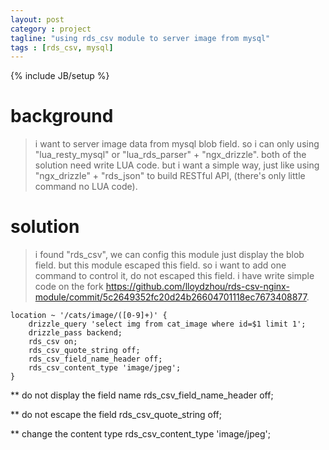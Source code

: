 ```yaml
---
layout: post
category : project
tagline: "using rds_csv module to server image from mysql"
tags : [rds_csv, mysql]
---
```

{% include JB/setup %}

# background
> i want to server image data from mysql blob field.
> so i can only using "lua_resty_mysql" or "lua_rds_parser" + "ngx_drizzle".
> both of the solution need write LUA code.
> but i want a simple way, just like using "ngx_drizzle" + "rds_json" to build RESTful API, (there's only little command no LUA code).

# solution
> i found "rds_csv", we can config this module just display the blob field.
> but this module escaped this field.
> so i want to add one command to control it, do not escaped this field.
> i have write simple code on the fork https://github.com/lloydzhou/rds-csv-nginx-module/commit/5c2649352fc20d24b26604701118ec7673408877.

    location ~ '/cats/image/([0-9]+)' {
        drizzle_query 'select img from cat_image where id=$1 limit 1';
        drizzle_pass backend;
        rds_csv on;
        rds_csv_quote_string off;
        rds_csv_field_name_header off;
        rds_csv_content_type 'image/jpeg';
    }

** do not display the field name
    rds_csv_field_name_header off;
    
** do not escape the field
    rds_csv_quote_string off;
    
** change the content type
    rds_csv_content_type 'image/jpeg';
